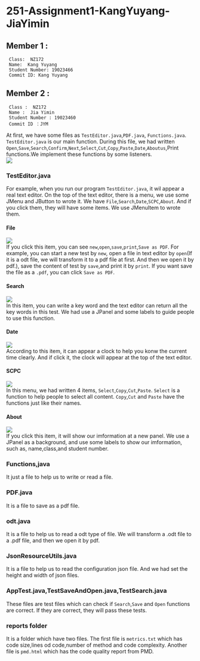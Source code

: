 # 251-Assignment1-KangYuyang-JiaYimin

## Member 1 : 
     Class:  NZ172 
     Name:  Kang Yuyang 
     Student Number: 19023466 
     Commit ID: Kang Yuyang 
     
## Member 2 : 
     Class :  NZ172
     Name :  Jia Yimin
     Student Number : 19023460
     Commit ID ：JYM
     
At first, we have some files as `TestEditor.java`,`PDF.java`, `Functions.java`.<br>
`TestEditor.java` is our main function. During this file, we had written `Open`,`Save`,`Search`,`Confirm`,`Next`,`Select`,`Cut`,`Copy`,`Paste`,`Date`,`Aboutus`,Print functions.We implement these functions by some listeners. <br>
![](https://github.com/tsmagic314159/251-Assignment1-KangYuyang-JiaYimin/blob/master/Editor.png) 
### TestEditor.java
For example, when you run our program `TestEditor.java`, it wil appear a real text editor. On the top of the text editor, there is a menu, we use some JMenu and JButton to wrote it. We have `File`,`Search`,`Date`,`SCPC`,`About`. And if you click them, they will have some items. We use JMenuItem to wrote them. 
#### File
![](https://github.com/tsmagic314159/251-Assignment1-KangYuyang-JiaYimin/blob/master/file.png)<br>
If you click this item, you can see `new`,`open`,`save`,`print`,`Save as PDF`. For example, you can start a new test by `new`, open a file in text editor by `open`(If it is a odt file, we will transform it to a pdf file at first. And then we open it by pdf.), save the content of test by `save`,and print it by `print`. If you want save the file as a `.pdf`, you can click `Save as PDF`.
#### Search
![](https://github.com/tsmagic314159/251-Assignment1-KangYuyang-JiaYimin/blob/master/search.png)<br>
In this item, you can write a key word and the text editor can return all the key words in this test.  We had use a JPanel and some labels to guide people to use this function.
#### Date
![](https://github.com/tsmagic314159/251-Assignment1-KangYuyang-JiaYimin/blob/master/date.png)<br> 
According to this item, it can appear a clock to help you konw the current time clearly. And if click it, the clock will appear at the top of the text editor.
#### SCPC
![](https://github.com/tsmagic314159/251-Assignment1-KangYuyang-JiaYimin/blob/master/SCPC.png)<br> 
In this menu, we had written 4 items, `Select`,`Copy`,`Cut`,`Paste`. `Select` is a function to help people to select all content. `Copy`,`Cut` and `Paste` have the functions just like their names.
#### About 
![](https://github.com/tsmagic314159/251-Assignment1-KangYuyang-JiaYimin/blob/master/about.png)<br>
If you click this item, it will show our imformation at a new panel. We use a JPanel as a background, and use some labels to show our imformation, such as, name,class,and student number.

 
### Functions,java
It just a  file to help us to write or read a file. 


### PDF.java
It is a file to save as a pdf file.


### odt.java
It is a file to help us to read a odt type of file. We will transform a .odt file to a .pdf file, and then we open it by pdf.


### JsonResourceUtils.java
It is a file to help us to read the configuration json file. And we had set the height and width of json files.

### AppTest.java,TestSaveAndOpen.java,TestSearch.java
These files are test files which can check if `Search`,`Save` and `Open` functions are correct. If they are correct, they will pass these tests.  

### reports folder
It is a folder which have two files. The first file is  `metrics.txt` which has code size,lines od code,number of method and code complexity. Another file is `pmd.html` which has the code quality report from PMD.















